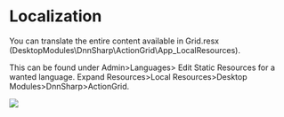 # Localization

You can translate the entire content available in Grid.resx \(DesktopModules\DnnSharp\ActionGrid\App\_LocalResources\).

This can be found under Admin&gt;Languages&gt; Edit Static Resources for a wanted language. Expand Resources&gt;Local Resources&gt;Desktop Modules&gt;DnnSharp&gt;ActionGrid.

![](http://static.dnnsharp.com/screenshot/action-grid/localize-buttons.png)

